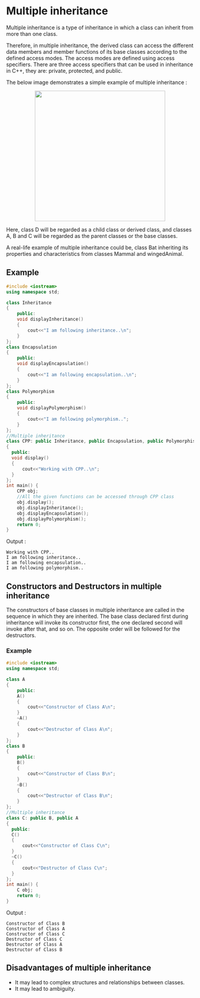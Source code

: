 # Multiple inheritance

Multiple inheritance is a type of inheritance in which a class can inherit from more than one class.

Therefore, in multiple inheritance, the derived class can access the different data members and member functions of its base classes according to the defined access modes. The access modes are defined using access specifiers. There are three access specifiers that can be used in inheritance in C++, they are: private, protected, and public.

The below image demonstrates a simple example of multiple inheritance :

<p align="center"> <img src="https://user-images.githubusercontent.com/61552413/142762283-e4deada2-c86b-433a-9e54-8cb05ff99f31.png" height="350"> </p>

Here, class D will be regarded as a child class or derived class, and classes A, B and C will be regarded as the parent classes or the base classes.

A real-life example of multiple inheritance could be, class Bat inheriting its properties and characteristics from classes Mammal and wingedAnimal.

## Example

```cpp
#include <iostream>
using namespace std;

class Inheritance
{
    public:
    void displayInheritance()
    {
        cout<<"I am following inheritance..\n";
    }
};
class Encapsulation
{
    public:
    void displayEncapsulation()
    {
        cout<<"I am following encapsulation..\n";
    }
};
class Polymorphism
{
    public:
    void displayPolymorphism()
    {
        cout<<"I am following polymorphism..";
    }
};
//Multiple inheritance
class CPP: public Inheritance, public Encapsulation, public Polymorphism
{
  public:
  void display()
  {
      cout<<"Working with CPP..\n";
  }
};
int main() {
	CPP obj;
	//All the given functions can be accessed through CPP class
	obj.display();
	obj.displayInheritance();
	obj.displayEncapsulation();
	obj.displayPolymorphism();
	return 0;
}
```

Output :

```
Working with CPP..
I am following inheritance..
I am following encapsulation..
I am following polymorphism..
```

## Constructors and Destructors in multiple inheritance

The constructors of base classes in multiple inheritance are called in the sequence in which they are inherited. The base class declared first during inheritance will invoke its constructor first, the one declared second will invoke after that, and so on. The opposite order will be followed for the destructors.

### Example

```cpp
#include <iostream>
using namespace std;

class A
{
    public:
    A()
    {
        cout<<"Constructor of Class A\n";
    }
    ~A()
    {
        cout<<"Destructor of Class A\n";
    }
};
class B
{
    public:
    B()
    {
        cout<<"Constructor of Class B\n";
    }
    ~B()
    {
        cout<<"Destructor of Class B\n";
    }
};
//Multiple inheritance
class C: public B, public A
{
  public:
  C()
  {
      cout<<"Constructor of Class C\n";
  }
  ~C()
  {
      cout<<"Destructor of Class C\n";
  }
};
int main() {
	C obj;
	return 0;
}
```

Output :

```
Constructor of Class B
Constructor of Class A
Constructor of Class C
Destructor of Class C
Destructor of Class A
Destructor of Class B
```

## Disadvantages of multiple inheritance

- It may lead to complex structures and relationships between classes.
- It may lead to ambiguity.
